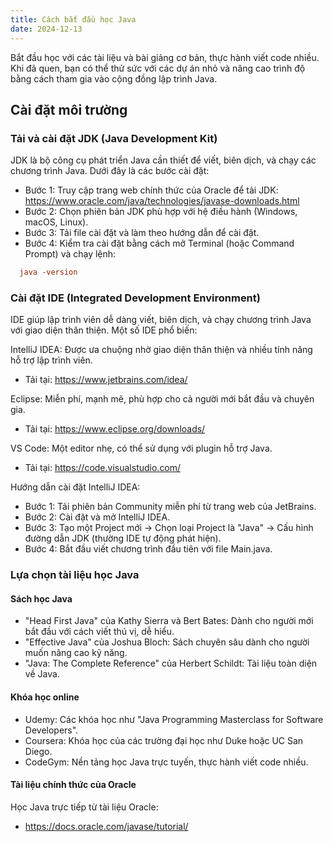 ```yaml
---
title: Cách bắt đầu học Java
date: 2024-12-13
---
```


Bắt đầu học với các tài liệu và bài giảng cơ bản, thực hành viết code nhiều. Khi đã quen, bạn có thể thử sức với các dự án nhỏ và nâng cao trình độ bằng cách tham gia vào cộng đồng lập trình Java.
<!--more-->


## Cài đặt môi trường

### Tải và cài đặt JDK (Java Development Kit)
JDK là bộ công cụ phát triển Java cần thiết để viết, biên dịch, và chạy các chương trình Java. Dưới đây là các bước cài đặt:
- Bước 1: Truy cập trang web chính thức của Oracle để tải JDK:
https://www.oracle.com/java/technologies/javase-downloads.html
- Bước 2: Chọn phiên bản JDK phù hợp với hệ điều hành (Windows, macOS, Linux).
- Bước 3: Tải file cài đặt và làm theo hướng dẫn để cài đặt.
- Bước 4: Kiểm tra cài đặt bằng cách mở Terminal (hoặc Command Prompt) và chạy lệnh:

```toml
  java -version
```

### Cài đặt IDE (Integrated Development Environment)

IDE giúp lập trình viên dễ dàng viết, biên dịch, và chạy chương trình Java với giao diện thân thiện. Một số IDE phổ biến:

IntelliJ IDEA: Được ưa chuộng nhờ giao diện thân thiện và nhiều tính năng hỗ trợ lập trình viên.
- Tải tại: https://www.jetbrains.com/idea/

Eclipse: Miễn phí, mạnh mẽ, phù hợp cho cả người mới bắt đầu và chuyên gia.
- Tải tại: https://www.eclipse.org/downloads/

VS Code: Một editor nhẹ, có thể sử dụng với plugin hỗ trợ Java.
- Tải tại: https://code.visualstudio.com/

Hướng dẫn cài đặt IntelliJ IDEA:
- Bước 1: Tải phiên bản Community miễn phí từ trang web của JetBrains.
- Bước 2: Cài đặt và mở IntelliJ IDEA.
- Bước 3: Tạo một Project mới → Chọn loại Project là "Java" → Cấu hình đường dẫn JDK (thường IDE tự động phát hiện).
- Bước 4: Bắt đầu viết chương trình đầu tiên với file Main.java.

### Lựa chọn tài liệu học Java

#### Sách học Java
- "Head First Java" của Kathy Sierra và Bert Bates: Dành cho người mới bắt đầu với cách viết thú vị, dễ hiểu.
- "Effective Java" của Joshua Bloch: Sách chuyên sâu dành cho người muốn nâng cao kỹ năng.
- "Java: The Complete Reference" của Herbert Schildt: Tài liệu toàn diện về Java.
#### Khóa học online
- Udemy: Các khóa học như "Java Programming Masterclass for Software Developers".
- Coursera: Khóa học của các trường đại học như Duke hoặc UC San Diego.
- CodeGym: Nền tảng học Java trực tuyến, thực hành viết code nhiều.
#### Tài liệu chính thức của Oracle
Học Java trực tiếp từ tài liệu Oracle:
- https://docs.oracle.com/javase/tutorial/
